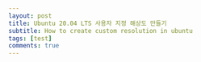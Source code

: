 ```yaml
---
layout: post
title: Ubuntu 20.04 LTS 사용자 지정 해상도 만들기 
subtitle: How to create custom resolution in ubuntu
tags: [test]
comments: true
---
```

